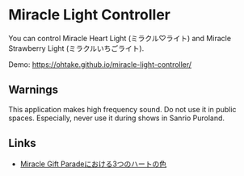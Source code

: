 # Miracle Light Controller

You can control Miracle Heart Light (ミラクル♡ライト) and  Miracle Strawberry Light (ミラクルいちごライト).

Demo: <https://ohtake.github.io/miracle-light-controller/>

## Warnings

This application makes high frequency sound.
Do not use it in public spaces.
Especially, never use it during shows in Sanrio Puroland.

## Links

* [Miracle Gift Paradeにおける3つのハートの色](https://ameblo.jp/ohtaket/entry-12338123508.html)
